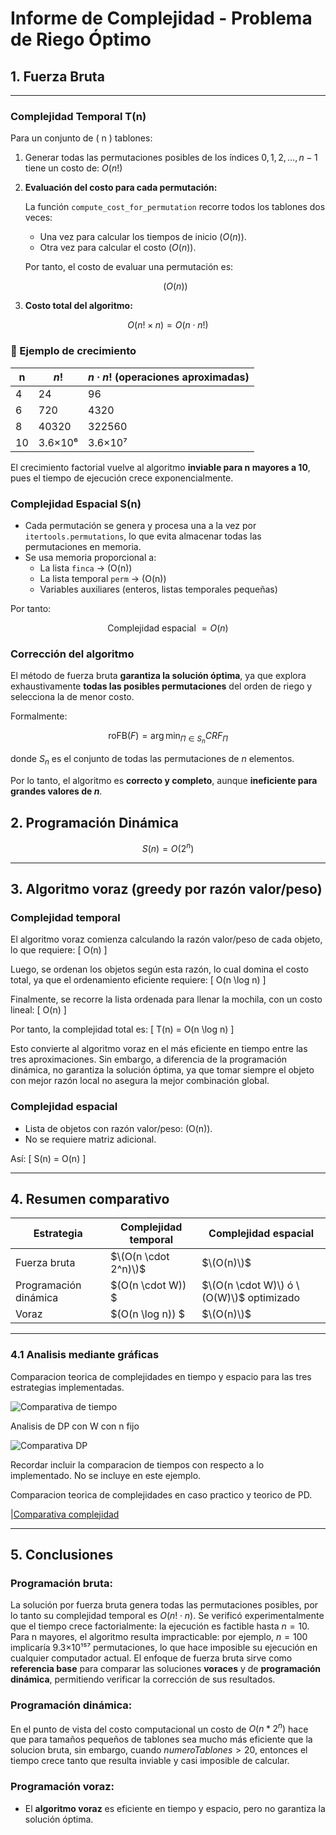 # Informe de Complejidad - Problema de Riego Óptimo

## 1. Fuerza Bruta

---

### Complejidad Temporal T(n)

Para un conjunto de ( n ) tablones:

1. Generar todas las permutaciones posibles de los índices $0, 1, 2, \dots, n-1$ tiene un costo de: $O(n!)$
2. **Evaluación del costo para cada permutación:**
    
    La función `compute_cost_for_permutation` recorre todos los tablones dos veces:
    
    - Una vez para calcular los tiempos de inicio $(O(n))$.
    - Otra vez para calcular el costo $(O(n))$.
    
    Por tanto, el costo de evaluar una permutación es:
    
    $$
    (O(n))
    $$
    
3. **Costo total del algoritmo:**

$$
O(n! \times n) = O(n \cdot n!)
$$

### 🔹 Ejemplo de crecimiento

| n | $n!$   | $n·n!$ (operaciones aproximadas) |
| --- |--------|----------------------------------|
| 4 | 24     | 96                               |
| 6 | 720    | 4320                             |
| 8 | 40320  | 322560                           |
| 10 | 3.6×10⁶ | 3.6×10⁷                          |

El crecimiento factorial vuelve al algoritmo **inviable para n mayores a 10**, pues el tiempo de ejecución crece exponencialmente.

### Complejidad Espacial S(n)

- Cada permutación se genera y procesa una a la vez por `itertools.permutations`, lo que evita almacenar todas las permutaciones en memoria.
- Se usa memoria proporcional a:
    - La lista `finca` → (O(n))
    - La lista temporal `perm` → (O(n))
    - Variables auxiliares (enteros, listas temporales pequeñas)

Por tanto:

$$
\text{Complejidad espacial } = O(n)
$$

### Corrección del algoritmo

El método de fuerza bruta **garantiza la solución óptima**, ya que explora exhaustivamente **todas las posibles permutaciones** del orden de riego y selecciona la de menor costo.

Formalmente:

$$
\text{roFB}(F) = \arg\min_{\Pi \in S_n} CRF_{\Pi}
$$

donde $S_n$ es el conjunto de todas las permutaciones de $n$ elementos.

Por lo tanto, el algoritmo es **correcto y completo**, aunque **ineficiente para grandes valores de $n$**.

## 2. Programación Dinámica

$$
S(n) = O(2^n)
$$

---

## 3. Algoritmo voraz (greedy por razón valor/peso)

### Complejidad temporal

El algoritmo voraz comienza calculando la razón valor/peso de cada objeto, lo que requiere:
\[
O(n)
\]

Luego, se ordenan los objetos según esta razón, lo cual domina el costo total, ya que el ordenamiento eficiente requiere:
\[
O(n \log n)
\]

Finalmente, se recorre la lista ordenada para llenar la mochila, con un costo lineal:
\[
O(n)
\]

Por tanto, la complejidad total es:
\[
T(n) = O(n \log n)
\]

Esto convierte al algoritmo voraz en el más eficiente en tiempo entre las tres aproximaciones. Sin embargo, a diferencia de la programación dinámica, no garantiza la solución óptima, ya que tomar siempre el objeto con mejor razón local no asegura la mejor combinación global.

### Complejidad espacial

- Lista de objetos con razón valor/peso: \(O(n)\).
- No se requiere matriz adicional.

Así:
\[
S(n) = O(n)
\]

---

## 4. Resumen comparativo

| Estrategia            | Complejidad temporal | Complejidad espacial                   |
| --------------------- | -------------------- | -------------------------------------- |
| Fuerza bruta          | $\(O(n \cdot 2^n)\)$   | $\(O(n)\)$                               |
| Programación dinámica | $\(O(n \cdot W)\) $    | $\(O(n \cdot W)\) ó \(O(W)\)$ optimizado |
| Voraz                 | $\(O(n \log n)\) $    | $\(O(n)\)$                               |

---

### 4.1 Analisis mediante gráficas

Comparacion teorica de complejidades en tiempo y espacio para las tres estrategias implementadas.

![Comparativa de tiempo](imagenes/g1.png)

Analisis de DP con W con n fijo

![Comparativa DP](imagenes/g2.png)

Recordar incluir la comparacion de tiempos con respecto a lo implementado. No se incluye en este ejemplo.


Comparacion teorica de complejidades en caso practico y teorico de PD.

|[Comparativa complejidad](imagenes/PD1.png)

---

## 5. Conclusiones

### Programación bruta:

La solución por fuerza bruta genera todas las permutaciones posibles, por lo tanto su complejidad temporal es
$O(n!⋅n)$.
Se verificó experimentalmente que el tiempo crece factorialmente: la ejecución es factible hasta $n=10$.
Para n mayores, el algoritmo resulta impracticable: por ejemplo, $n=100$ implicaría 9.3×10¹⁵⁷ permutaciones, lo que hace imposible su ejecución en cualquier computador actual.
El enfoque de fuerza bruta sirve como **referencia base** para comparar las soluciones **voraces** y de **programación dinámica**, permitiendo verificar la corrección de sus resultados.

### Programación dinámica:

En el punto de vista del costo computacional un costo de $O(n*2^n)$ hace que para tamaños pequeños de tablones sea mucho más eficiente que la solucion bruta, sin embargo, cuando $numeroTablones > 20$, entonces el tiempo crece tanto que resulta inviable y casi imposible de calcular.

### Programación voraz:

- El **algoritmo voraz** es eficiente en tiempo y espacio, pero no garantiza la solución óptima.